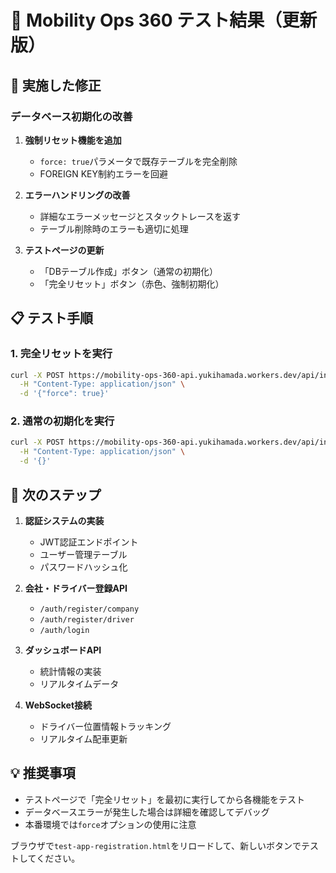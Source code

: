 # 🧪 Mobility Ops 360 テスト結果（更新版）

## 🔧 実施した修正

### データベース初期化の改善
1. **強制リセット機能を追加**
   - `force: true`パラメータで既存テーブルを完全削除
   - FOREIGN KEY制約エラーを回避

2. **エラーハンドリングの改善**
   - 詳細なエラーメッセージとスタックトレースを返す
   - テーブル削除時のエラーも適切に処理

3. **テストページの更新**
   - 「DBテーブル作成」ボタン（通常の初期化）
   - 「完全リセット」ボタン（赤色、強制初期化）

## 📋 テスト手順

### 1. 完全リセットを実行
```bash
curl -X POST https://mobility-ops-360-api.yukihamada.workers.dev/api/init-database \
  -H "Content-Type: application/json" \
  -d '{"force": true}'
```

### 2. 通常の初期化を実行
```bash
curl -X POST https://mobility-ops-360-api.yukihamada.workers.dev/api/init-database \
  -H "Content-Type: application/json" \
  -d '{}'
```

## 🚀 次のステップ

1. **認証システムの実装**
   - JWT認証エンドポイント
   - ユーザー管理テーブル
   - パスワードハッシュ化

2. **会社・ドライバー登録API**
   - `/auth/register/company`
   - `/auth/register/driver`
   - `/auth/login`

3. **ダッシュボードAPI**
   - 統計情報の実装
   - リアルタイムデータ

4. **WebSocket接続**
   - ドライバー位置情報トラッキング
   - リアルタイム配車更新

## 💡 推奨事項

- テストページで「完全リセット」を最初に実行してから各機能をテスト
- データベースエラーが発生した場合は詳細を確認してデバッグ
- 本番環境では`force`オプションの使用に注意

ブラウザで`test-app-registration.html`をリロードして、新しいボタンでテストしてください。